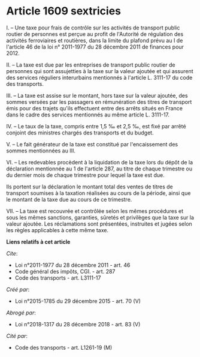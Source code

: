 # Article 1609 sextricies

I. – Une taxe pour frais de contrôle sur les activités de transport public routier de personnes est perçue au profit de
l'Autorité de régulation des activités ferroviaires et routières, dans la limite du plafond prévu au I de l'article 46 de la
loi n° 2011-1977 du 28 décembre 2011 de finances pour 2012. 

II. – La taxe est due par les entreprises de transport public routier de personnes qui sont assujetties à la taxe sur la
valeur ajoutée et qui assurent des services réguliers interurbains mentionnés à l'article L. 3111-17 du code des transports. 

III. – La taxe est assise sur le montant, hors taxe sur la valeur ajoutée, des sommes versées par les passagers en
rémunération des titres de transport émis pour des trajets qu'ils effectuent entre des arrêts situés en France dans le cadre
des services mentionnés au même article L. 3111-17. 

IV. – Le taux de la taxe, compris entre 1,5 ‰ et 2,5 ‰, est fixé par arrêté conjoint des ministres chargés des transports et
du budget. 

V. – Le fait générateur de la taxe est constitué par l'encaissement des sommes mentionnées au III. 

VI. – Les redevables procèdent à la liquidation de la taxe lors du dépôt de la déclaration mentionnée au 1 de l'article 287,
au titre de chaque trimestre ou du dernier mois de chaque trimestre pour lequel la taxe est due. 

Ils portent sur la déclaration le montant total des ventes de titres de transport soumises à la taxation réalisées au cours
de la période, ainsi que le montant de la taxe due au cours de ce trimestre. 

VII. – La taxe est recouvrée et contrôlée selon les mêmes procédures et sous les mêmes sanctions, garanties, sûretés et
privilèges que la taxe sur la valeur ajoutée. Les réclamations sont présentées, instruites et jugées selon les règles
applicables à cette même taxe.

**Liens relatifs à cet article**

_Cite_:

  - Loi n°2011-1977 du 28 décembre 2011 - art. 46
  - Code général des impôts, CGI. - art. 287
  - Code des transports - art. L3111-17

_Créé par_:

  - Loi n°2015-1785 du 29 décembre 2015 - art. 70 (V)

_Abrogé par_:

  - Loi n°2018-1317 du 28 décembre 2018 - art. 83 (V)

_Cité par_:

  - Code des transports - art. L1261-19 (M)
